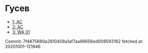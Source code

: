 # Гусев
- [1: AC](1.md)
- [2: AC](2.md)
- [3: WA 01](3.md)

Commit: 7f4875880a2810408a1af7aa96656ed008593182
 fetched at: 20201001-121846
